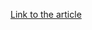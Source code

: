 [Link to the article](https://blog.talosintelligence.com/what-happened-in-vegas-that-you-actually-want-to-know-about/)
